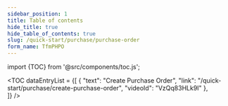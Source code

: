 ```yaml
---
sidebar_position: 1
title: Table of contents
hide_title: true
hide_table_of_contents: true
slug: /quick-start/purchase/purchase-order 
form_name: TfmPHPO
---
```


import {TOC} from '@src/components/toc.js';

<TOC
dataEntryList = {[
{
  "text": "Create Purchase Order", 
  "link": "/quick-start/purchase/create-purchase-order",
  "videoId": "VzQq83HLk9I"
},  
]}
/>
